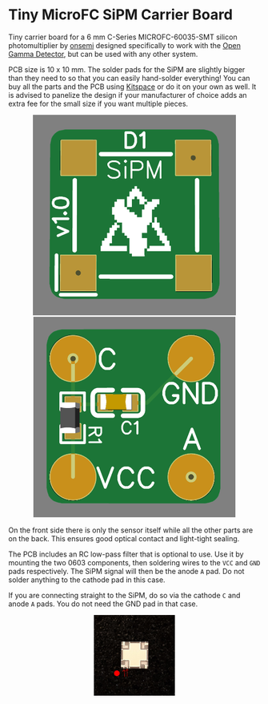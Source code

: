 # Tiny MicroFC SiPM Carrier Board

Tiny carrier board for a 6 mm C-Series MICROFC-60035-SMT silicon photomultiplier by [onsemi](https://www.onsemi.com/pdf/datasheet/microc-series-d.pdf) designed specifically to work with the [Open Gamma Detector](https://github.com/OpenGammaProject/Open-Gamma-Detector), but can be used with any other system.

PCB size is 10 x 10 mm. The solder pads for the SiPM are slightly bigger than they need to so that you can easily hand-solder everything! You can buy all the parts and the PCB using [Kitspace](https://kitspace.org/boards/github.com/opengammaproject/Tiny-MicroFC-Carrier-Board/) or do it on your own as well. It is advised to panelize the design if your manufacturer of choice adds an extra fee for the small size if you want multiple pieces.

<p align="center">
  <img alt="Front Side PCB" title="Front Side PCB" src="docs/sipm1.png" height="400px">
  <img alt="Back Side PCB" title="Back Side PCB" src="docs/sipm2.png" height="400px">
</p>

On the front side there is only the sensor itself while all the other parts are on the back. This ensures good optical contact and light-tight sealing.

The PCB includes an RC low-pass filter that is optional to use. Use it by mounting the two 0603 components, then soldering wires to the `VCC` and `GND` pads respectively. The SiPM signal will then be the anode `A` pad. Do not solder anything to the cathode pad in this case.

If you are connecting straight to the SiPM, do so via the cathode `C` and anode `A` pads. You do not need the GND pad in that case.

<p align="center">
  <img alt="SiPM Orientation" title="SiPM Orientation" src="docs/SiPM-orientation.jpg" width="32%">
</p>
